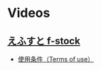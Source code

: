# Videos

## [えふすと f-stock](https://f-stock.net/)

- [使用条件（Terms of use）](https://f-stock.net/terms-of-use/)